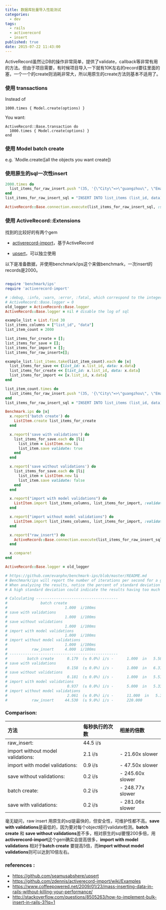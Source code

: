 ```yaml
---
title: 数据库批量导入性能测试
categories:
  - dev
tags:
  - rails
  - activerecord
  - insert
published: true
date: 2015-07-22 11:43:00
---
```



ActiveRecord虽然让DB的操作非常简单，提供了validate，callback等非常有用的方法。但由于项目需要，有时候项目导入一下就有10K左右的record要往里面的塞，一个一个的create则消耗非常大，所以用原生的create方法则基本不适用了。

<!-- more -->

### 使用 transactions

Instead of

```
1000.times { Model.create(options) }
```

You want:

```
ActiveRecord::Base.transaction do
  1000.times { Model.create(options) }
end
```

### 使用 **Model batch create**

e.g. `Modle.create([all the objects you want create])

### 使用原生的sql一次性insert

```ruby
2000.times do
  list_items_for_raw_insert.push "(35, '{\"City\"=>\"guangzhou\", \"Email\"=>\"david@example.com\", \"State\"=>\"aa\", \"Last 2\"=>nil, \"Last 3\"=>nil, \"First 2\"=>nil, \"First 3\"=>nil, \"Last Name\"=>\"vvv\", \"Tribe\"=>\"CCC\", \"Cell Phone\"=>\"333333\", \"First Name\"=>\"david\", \"Email\"=>nil}')"
end
list_items_for_raw_insert_sql = "INSERT INTO list_items (list_id, data) VALUES #{list_items_for_raw_insert.join(", ")}"

ActiveRecord::Base.connection.execute(list_items_for_raw_insert_sql, :skip_logging)
```

### 使用 ActiveRecord::Extensions

找到的比较好的有两个gem

- [activerecord-import](https://github.com/zdennis/activerecord-import)，基于ActiveRecord

- [upsert](https://github.com/seamusabshere/upsert)，可以独立使用

以下是准备数据，并使用benchmark/ips这个来做benchmark，一次insert的records是2000。

```ruby

require 'benchmark/ips'
require 'activerecord-import'

# :debug, :info, :warn, :error, :fatal, which correspond to the integers 0-5.
# ActiveRecord::Base.logger = 0
old_logger = ActiveRecord::Base.logger
ActiveRecord::Base.logger = nil # disable the log of sql

example_list = List.find 30
list_items_columns = ["list_id", "data"]
list_item_count = 2000

list_items_for_create = [];
list_items_for_save = [];
list_items_for_import = [];
list_items_for_raw_insert=[];

example_list.list_items.take(list_item_count).each do |x|
  list_items_for_save << {list_id: x.list_id, data: x.data}
  list_items_for_create << [list_id: x.list_id, data: x.data]
  list_items_for_import << [x.list_id, x.data]
end

list_item_count.times do
  list_items_for_raw_insert.push "(35, '{\"City\"=>\"guangzhou\", \"Email\"=>\"david@example.com\", \"State\"=>\"aa\", \"Last 2\"=>nil, \"Last 3\"=>nil, \"First 2\"=>nil, \"First 3\"=>nil, \"Last Name\"=>\"vvv\", \"Tribe\"=>\"CCC\", \"Cell Phone\"=>\"333333\", \"First Name\"=>\"david\", \"Email\"=>nil}')"
end
list_items_for_raw_insert_sql = "INSERT INTO list_items (list_id, data) VALUES #{list_items_for_raw_insert.join(", ")}"

Benchmark.ips do |x|
  x.report('batch create') do
    ListItem.create list_items_for_create
  end

  x.report('save with validations') do
    list_items_for_save.each do |li|
      list_item = ListItem.new li
      list_item.save validate: true
    end
  end

  x.report('save without validations') do
    list_items_for_save.each do |li|
      list_item = ListItem.new li
      list_item.save validate: false
    end
  end

  x.report("import with model validations") do
    ListItem.import list_items_columns, list_items_for_import, :validate => true
  end

  x.report("import without model validations") do
    ListItem.import list_items_columns, list_items_for_import, :validate => false
  end

  x.report("raw_insert") do
    ActiveRecord::Base.connection.execute(list_items_for_raw_insert_sql, :skip_logging)
  end

  x.compare!
end

ActiveRecord::Base.logger = old_logger

# https://github.com/evanphx/benchmark-ips/blob/master/README.md
# Benchmark/ips will report the number of iterations per second for a given block of code.
# When analyzing the results, notice the percent of standard deviation which tells us how spread out our measurements are from the average.
# A high standard deviation could indicate the results having too much variability.

# Calculating -------------------------------------
#               batch create
#                          1.000  i/100ms
# save with validations
#                          1.000  i/100ms
# save without validations
#                          1.000  i/100ms
# import with model validations
#                          1.000  i/100ms
# import without model validations
#                          1.000  i/100ms
#           raw_insert     4.000  i/100ms
# -------------------------------------------------
#         batch create      0.179  (± 0.0%) i/s -      1.000  in   5.586677s
# save with validations
#                           0.158  (± 0.0%) i/s -      1.000  in   6.311747s
# save without validations
#                           0.181  (± 0.0%) i/s -      1.000  in   5.515315s
# import with model validations
#                           0.937  (± 0.0%) i/s -      5.000  in   5.335594s
# import without model validations
#                           2.061  (± 0.0%) i/s -      11.000  in   5.341723s
#           raw_insert     44.530  (± 9.0%) i/s -      220.000
```

### Comparison:

|方法                                | 每秒执行的次数 | 相差的倍数       |
| :-------------------------------- | :----------- | :------------- |
|raw_insert:                        | 44.5 i/s     |                |
|import without model validations:  | 2.1 i/s      | - 21.60x slower|
|import with model validations:     | 0.9 i/s      | - 47.50x slower|
|save without validations:          | 0.2 i/s      | - 245.60x slower|
|batch create:                      | 0.2 i/s      | - 248.77x slower|
|save with validations:             | 0.2 i/s      | - 281.06x slower|

毫无疑问，raw insert 用原生的sql是最快的，但安全性，可维护性都不高。**save with validations**是最低的，因为要对每个object经行validate检测。**batch create** 和 **save without validations**差不多，相对原生的sql要慢200多倍，用**activerecord-import**这个gem确实会提高很多，**import with model validations** 相对于**batch create** 要提高5倍，而**import without model validations**则可以达到10倍左右。

### references :
- https://github.com/seamusabshere/upsert
- https://github.com/zdennis/activerecord-import/wiki/Examples
- https://www.coffeepowered.net/2009/01/23/mass-inserting-data-in-rails-without-killing-your-performance/
- http://stackoverflow.com/questions/8505263/how-to-implement-bulk-insert-in-rails-3?lq=1
